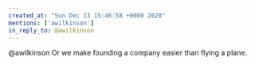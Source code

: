 ```yaml
---
created_at: "Sun Dec 13 15:46:58 +0000 2020"
mentions: ['awilkinson']
in_reply_to: @awilkinson
---
```


@awilkinson Or we make founding a company easier than flying a plane.